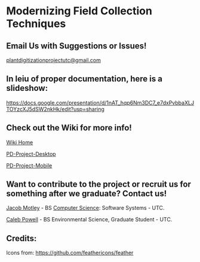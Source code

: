 # Modernizing Field Collection Techniques

## Email Us with Suggestions or Issues!

plantdigitizationprojectutc@gmail.com

## In leiu of proper documentation, here is a slideshow:
https://docs.google.com/presentation/d/1nAT_hqp6Nm3DC7_e7dxPvbbaXLJTOYzcXJ5dSW2nkHk/edit?usp=sharing

## Check out the Wiki for more info!
[Wiki Home](https://github.com/j-h-m/Plant-Digitization-Project/wiki)

[PD-Project-Desktop](https://github.com/j-h-m/Plant-Digitization-Project/wiki/PD-Project-Desktop)

[PD-Project-Mobile](https://github.com/j-h-m/Plant-Digitization-Project/wiki/PD-Project-Mobile)

## Want to contribute to the project or recruit us for something after we graduate? Contact us!

[Jacob Motley](https://www.linkedin.com/in/jacob-motley-b627a1152) - BS [Computer Science](https://github.com/j-h-m): Software Systems - UTC.

[Caleb Powell](https://github.com/CapPow) - BS Environmental Science, Graduate Student - UTC.

## Credits:

Icons from: https://github.com/feathericons/feather
